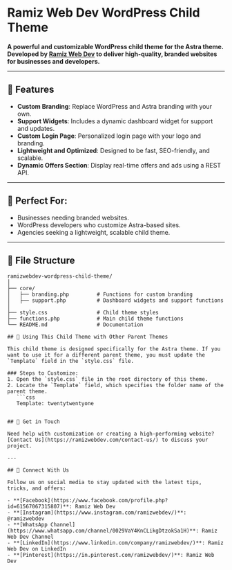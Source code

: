 # Ramiz Web Dev WordPress Child Theme

**A powerful and customizable WordPress child theme for the Astra theme. Developed by [Ramiz Web Dev](https://ramizwebdev.com) to deliver high-quality, branded websites for businesses and developers.**

---

## 🚀 Features
- **Custom Branding**: Replace WordPress and Astra branding with your own.
- **Support Widgets**: Includes a dynamic dashboard widget for support and updates.
- **Custom Login Page**: Personalized login page with your logo and branding.
- **Lightweight and Optimized**: Designed to be fast, SEO-friendly, and scalable.
- **Dynamic Offers Section**: Display real-time offers and ads using a REST API.

---

## 🎯 Perfect For:
- Businesses needing branded websites.
- WordPress developers who customize Astra-based sites.
- Agencies seeking a lightweight, scalable child theme.

---

## 📂 File Structure
```plaintext
ramizwebdev-wordpress-child-theme/
│
├── core/
│   ├── branding.php         # Functions for custom branding
│   ├── support.php          # Dashboard widgets and support functions
│
├── style.css                # Child theme styles
├── functions.php            # Main child theme functions
└── README.md                # Documentation

## 🔄 Using This Child Theme with Other Parent Themes

This child theme is designed specifically for the Astra theme. If you want to use it for a different parent theme, you must update the `Template` field in the `style.css` file.

### Steps to Customize:
1. Open the `style.css` file in the root directory of this theme.
2. Locate the `Template` field, which specifies the folder name of the parent theme.
   ```css
   Template: twentytwentyone
   

## 📧 Get in Touch

Need help with customization or creating a high-performing website? [Contact Us](https://ramizwebdev.com/contact-us/) to discuss your project.

---

## 🤝 Connect With Us

Follow us on social media to stay updated with the latest tips, tricks, and offers:

- **[Facebook](https://www.facebook.com/profile.php?id=61567067315807)**: Ramiz Web Dev
- **[Instagram](https://www.instagram.com/ramizwebdev/)**: @ramizwebdev
- **[WhatsApp Channel](https://www.whatsapp.com/channel/0029VaY4KnCLikgDtzokSa1H)**: Ramiz Web Dev Channel
- **[LinkedIn](https://www.linkedin.com/company/ramizwebdev/)**: Ramiz Web Dev on LinkedIn
- **[Pinterest](https://in.pinterest.com/ramizwebdev/)**: Ramiz Web Dev
